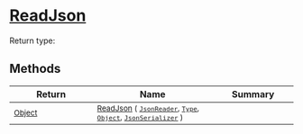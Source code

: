 # [ReadJson](./FeatureDescriptorTJsonConverter-100664067.md)


Return type:
## Methods

| Return | Name | Summary | 
| --- | --- | --- | 
| <sub>[Object](https://docs.microsoft.com/en-us/dotnet/api/System.Object)</sub><img width=200/>| <sub>[ReadJson](./FeatureDescriptorTJsonConverter-100664067.md) ( [`JsonReader`](./FeatureDescriptorTJsonConverter-100664067.md), [`Type`](https://docs.microsoft.com/en-us/dotnet/api/System.Type), [`Object`](https://docs.microsoft.com/en-us/dotnet/api/System.Object), [`JsonSerializer`](./FeatureDescriptorTJsonConverter-100664067.md) )</sub>| <sub></sub><img width=200/>| <br>



